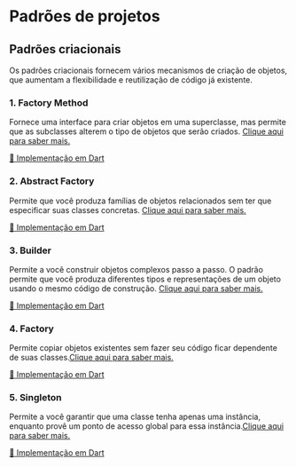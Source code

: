 # Padrões de projetos
## Padrões criacionais
Os padrões criacionais fornecem vários mecanismos de criação de objetos, que aumentam a flexibilidade e reutilização de código já existente.

### 1. Factory Method
Fornece uma interface para criar objetos em uma superclasse, mas permite que as subclasses alterem o tipo de objetos que serão criados. [Clique aqui para saber mais.](https://refactoring.guru/pt-br/design-patterns/factory-method)

[📍 Implementação em Dart](./criacionais/factory.dart)

### 2. Abstract Factory 
Permite que você produza famílias de objetos relacionados sem ter que especificar suas classes concretas. [Clique aqui para saber mais.](https://refactoring.guru/pt-br/design-patterns/abstract-factory)

[📍 Implementação em Dart](./criacionais/abstract_factory.dart)

### 3. Builder 
Permite a você construir objetos complexos passo a passo. O padrão permite que você produza diferentes tipos e representações de um objeto usando o mesmo código de construção. [Clique aqui para saber mais.](https://refactoring.guru/pt-br/design-patterns/builder)

[📍 Implementação em Dart](./criacionais/builder.dart)

### 4. Factory
Permite copiar objetos existentes sem fazer seu código ficar dependente de suas classes.[Clique aqui para saber mais.](https://refactoring.guru/pt-br/design-patterns/prototype)

[📍 Implementação em Dart](./criacionais/factory.dart)

### 5. Singleton
Permite a você garantir que uma classe tenha apenas uma instância, enquanto provê um ponto de acesso global para essa instância.[Clique aqui para saber mais.](https://refactoring.guru/pt-br/design-patterns/singleton)

[📍 Implementação em Dart](./criacionais/singleton.dart)